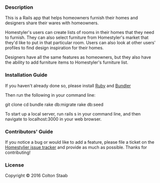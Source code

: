 <h3>Description</h3>
<p>
  This is a Rails app that helps homeowners furnish their homes and designers share their wares with homeowners.
</p>
<p>
  Homestyler's users can create lists of rooms in their homes that they need to furnish. They can also select furniture from Homestyler's market that they'd like to put in that particular room.  Users can also look at other users' profiles to find design inspiration for their homes.
</p>
<p>
  Designers have all the same features as homeowners, but they also have the ability to add furniture items to Homestyler's furniture list.
</p>

<h3>
  Installation Guide
</h3>
<p>
  If you haven't already done so, please install <a href="https://www.ruby-lang.org/en/documentation/installation/">Ruby</a> and <a href="http://bundler.io/#getting-started">Bundler</a>
</p>
<p>
  Then run the following in your command line:
</p>
git clone
cd 
bundle
rake db:migrate
rake db:seed
<p>
  To start up a local server, run rails s in your command line, and then navigate to localhost:3000 in your web browser.
</p>

<h3>Contributors' Guide</h3>
<p>
  If you notice a bug or would like to add a feature, please file a ticket on the <a href="https://github.com/coltonstaab1/homestyler-v-000/issues">Homestylier issue tracker</a> and provide as much as possible. Thanks for contributing!
</p>

<h3>License</h3>
<p>Copyright &copy; 2016 Colton Staab</p>